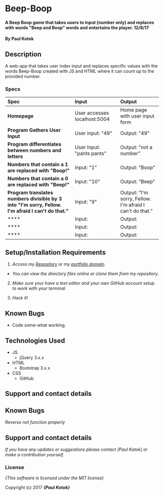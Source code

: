# Beep-Boop

#### A Beep Boop game that takes users to input (number only) and replaces with words "Beep and Boop" words and entertains the player. 12/8/17

#### By **Paul Kotok**

## Description

A web-app that takes user index input and replaces specific values with the words Beep-Boop created with JS and HTML where it can count up to the provided number.


### Specs
| Spec | Input | Output |
| :-------------     | :------------- | :------------- |
| **Homepage** | User accesses localhost:5004 | Home page with user input form |
| **Program Gathers User Input** | User input: "49" | Output: "49" |
| **Program differentiates between numbers and letters**| User Input: "pants pants" | Output: "not a number" |
| **Numbers that contain a 1 are replaced with "Boop!"**| Input: "1" | Output: "Boop" |
| **Numbers that contain a 0 are replaced with "Beep!"**| Input: "10" | Output: "Beep" |
| **Program translates numbers divisible by 3 into "I'm sorry, Fellow. I'm afraid I can't do that."**| Input: "9" | Output: "I'm sorry, Fellow. I'm afraid I can't do that." |
| ****| Input: | Output: |
| ****| Input:  | Output: |
| ****| Input:  | Output: |

## Setup/Installation Requirements

1. _Access my [Repository]() or my [portfolio domain]()._
* _You can view the directory files online or clone them from my repository._

2. _Make sure your have a text editor and your own GitHub account setup to work with your terminal._

3. _Hack it!_

## Known Bugs
* Code some-what working.

## Technologies Used
* JS
  * jQuery 3.x.x
* HTML
  * Bootstrap 3.x.x
* CSS
  * GitHub


## Support and contact details

## Known Bugs

_Reverse not function properly_

## Support and contact details

_If you have any updates or suggestions please contact [Paul Kotok] or make a contribution yourself._

### License

*{This software is licensed under the MIT license}*

Copyright (c) 2017 **_{Paul Kotok}_**
